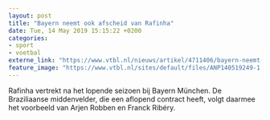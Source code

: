 ```yaml
---
layout: post
title: "Bayern neemt ook afscheid van Rafinha"
date: Tue, 14 May 2019 15:15:22 +0200
categories: 
- sport 
- voetbal 
externe_link: "https://www.vtbl.nl/nieuws/artikel/4711406/bayern-neemt-ook-afscheid-van-rafinha"
feature_image: "https://www.vtbl.nl/sites/default/files/ANP140519249-1.jpg"
---
```


Rafinha vertrekt na het lopende seizoen bij Bayern München. De Braziliaanse middenvelder, die een aflopend contract heeft, volgt daarmee het voorbeeld van Arjen Robben en Franck Ribéry.
